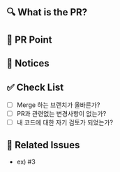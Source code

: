 ## 🔍 What is the PR?

<!-- PR 내용을 리스트로 작성-->


## 📍 PR Point

<!-- 나 이 부분 찢었다~! -->

## 📢 Notices

<!--공용으로 사용하는(Extension) 부분에 대한 설명-->

## ✅ Check List

- [ ] Merge 하는 브랜치가 올바른가?
- [ ] PR과 관련없는 변경사항이 없는가?
- [ ] 내 코드에 대한 자기 검토가 되었는가?

## 💭 Related Issues

<!-- 작업한 이슈번호를 # 뒤에 붙여주세요. -->

- ex) #3